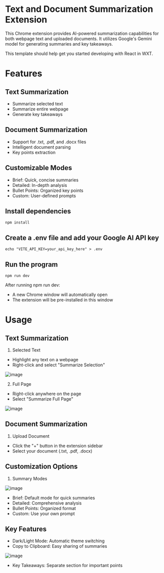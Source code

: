 # Text and Document Summarization Extension

This Chrome extension provides AI-powered summarization capabilities for both webpage text and uploaded documents. It utilizes Google's Gemini model for generating summaries and key takeaways.

This template should help get you started developing with React in WXT.

# Features

## Text Summarization

* Summarize selected text
* Summarize entire webpage
* Generate key takeaways


## Document Summarization

* Support for .txt, .pdf, and .docx files
* Intelligent document parsing
* Key points extraction


## Customizable Modes

* Brief: Quick, concise summaries
* Detailed: In-depth analysis
* Bullet Points: Organized key points
* Custom: User-defined prompts

## Install dependencies
``npm install``

## Create a .env file and add your Google AI API key
``echo "VITE_API_KEY=your_api_key_here" > .env``

## Run the program
``npm run dev``

After running npm run dev:

* A new Chrome window will automatically open
* The extension will be pre-installed in this window

# Usage
## Text Summarization

1. Selected Text

* Highlight any text on a webpage
* Right-click and select "Summarize Selection"

![image](https://github.com/user-attachments/assets/98805fc8-e78a-4591-be7f-8fa1d88c4a8f)




2. Full Page

* Right-click anywhere on the page
* Select "Summarize Full Page"

![image](https://github.com/user-attachments/assets/2d83dd13-1e8e-4f3a-9cdd-e839b298535e)


## Document Summarization

1. Upload Document

* Click the "+" button in the extension sidebar
* Select your document (.txt, .pdf, .docx)



## Customization Options

1. Summary Modes

![image](https://github.com/user-attachments/assets/6feb84f7-7cf9-44f8-a0ac-bc42e8702265)

* Brief: Default mode for quick summaries
* Detailed: Comprehensive analysis
* Bullet Points: Organized format
* Custom: Use your own prompt


## Key Features

* Dark/Light Mode: Automatic theme switching
* Copy to Clipboard: Easy sharing of summaries

![image](https://github.com/user-attachments/assets/7779cec4-db41-4bee-a04a-d76bb2e864fa)

* Key Takeaways: Separate section for important points

